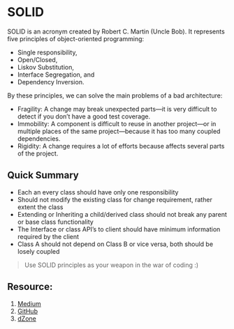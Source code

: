 # SOLID
SOLID is an acronym created by Robert C. Martin (Uncle Bob). 
It represents five principles of object-oriented programming: 
- Single responsibility, 
- Open/Closed, 
- Liskov Substitution, 
- Interface Segregation, and 
- Dependency Inversion.

By these principles, we can solve the main problems of a bad architecture:

* Fragility: A change may break unexpected parts—it is very difficult to detect if you don’t have a good test coverage.
* Immobility: A component is difficult to reuse in another project—or in multiple places of the same project—because it has too many coupled dependencies.
* Rigidity: A change requires a lot of efforts because affects several parts of the project.

## Quick Summary
* Each an every class should have only one responsibility
* Should not modify the existing class for change requirement, rather extent the class
* Extending or Inheriting a child/derived class should not break any parent or base class functionality
* The Interface or class API’s to client should have minimum information required by the client
* Class A should not depend on Class B or vice versa, both should be losely coupled 

> Use SOLID principles as your weapon in the war of coding :)


## Resource:
1. [Medium](https://medium.com/ios-expert-series-or-interview-series/solid-design-principle-using-swift-34bb1731cfb3)
2. [GitHub](https://github.com/Vinodh-G/SOLID-Principles-Swift)
3. [dZone](https://dzone.com/articles/solid-principles-applied-to-swift-1)

